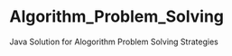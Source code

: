 Algorithm_Problem_Solving
=========================

Java Solution for Alogorithm Problem Solving Strategies
